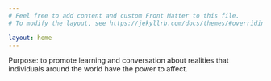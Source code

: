 ```yaml
---
# Feel free to add content and custom Front Matter to this file.
# To modify the layout, see https://jekyllrb.com/docs/themes/#overriding-theme-defaults

layout: home
---
```


Purpose: to promote learning and conversation about realities that individuals around the world have the power to affect.
